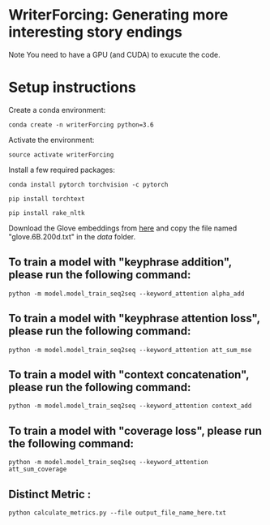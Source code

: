 # WriterForcing: Generating more interesting story endings

Note
You need to have a GPU (and CUDA) to exucute the code. 

# Setup instructions

Create a conda environment: 

```
conda create -n writerForcing python=3.6
```

Activate the environment:

```
source activate writerForcing
```

Install a few required packages: 

```
conda install pytorch torchvision -c pytorch 

pip install torchtext 

pip install rake_nltk
```

Download the Glove embeddings from [here](https://nlp.stanford.edu/projects/glove/) and copy the file named "glove.6B.200d.txt" in the *data* folder.

## To train a model with "keyphrase addition", please run the following command:
```
python -m model.model_train_seq2seq --keyword_attention alpha_add
```

## To train a model with "keyphrase attention loss", please run the following command:
```
python -m model.model_train_seq2seq --keyword_attention att_sum_mse
```

## To train a model with "context concatenation", please run the following command:
```
python -m model.model_train_seq2seq --keyword_attention context_add
```

## To train a model with "coverage loss", please run the following command:
```
python -m model.model_train_seq2seq --keyword_attention att_sum_coverage
```

## Distinct Metric :
```
python calculate_metrics.py --file output_file_name_here.txt
``` 
